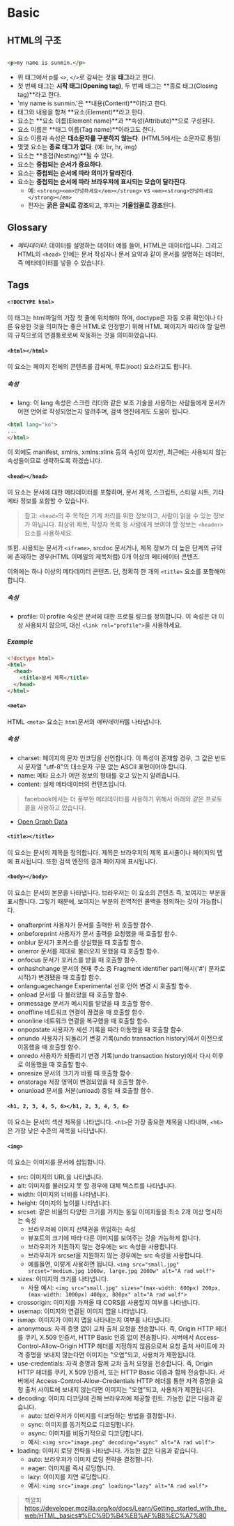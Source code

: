 # Basic

## HTML의 구조
```html

<p>my name is sunmin.</p>

```

- 위 태그에서 p를 `<>`, `</>`로 감싸는 것을 **태그**라고 한다.
- 첫 번째 태그는 **시작 태그(Opening tag)**, 두 번째 태그는 **종료 태그(Closing tag)**라고 한다.
- 'my name is sunmin.'은 **내용(Content)**이라고 한다.
- 태그와 내용을 합쳐 **요소(Element)**라고 한다.
- 요소는 **요소 이름(Element name)**과 **속성(Attribute)**으로 구성된다.
- 요소 이름은 **태그 이름(Tag name)**이라고도 한다.
- 요소 이름과 속성은 **대소문자를 구분하지 않는다**. (HTML5에서는 소문자로 통일)
- 몇몇 요소는 **종료 태그가 없다**. (예: br, hr, img)
- 요소는 **중첩(Nesting)**될 수 있다.
- 요소는 **중첩되는 순서가 중요하다**.
- 요소는 **중첩되는 순서에 따라 의미가 달라진다**.
- 요소는 **중첩되는 순서에 따라 브라우저에 표시되는 모습이 달라진다**.
  - 예: `<strong><em>안녕하세요</em></strong>` vs `<em><strong>안녕하세요</strong></em>`
  - 전자는 **굵은 글씨로 강조**되고, 후자는 **기울임꼴로 강조**된다.

## Glossary
- *메타데이터*: 데이터를 설명하는 데이터 예를 들어, HTML은 데이터입니다. 그리고 HTML의 `<head>` 안에는 문서 작성자나 문서 요약과 같이 문서를 설명하는 데이터, 즉 메타데이터를 넣을 수 있습니다.

## Tags

#### `<!DOCTYPE html>`
이 태그는 html파일의 가장 첫 줄에 위치해야 하며, doctype은 자동 오류 확인이나 다른 유용한 것을 의미하는 좋은 HTML로 인정받기 위해 HTML 페이지가 따라야 할 일련의 규칙으로의 연결통로로써 작동하는 것을 의미하였습니다.

#### `<html></html>`
이 요소는 페이지 전체의 콘텐츠를 감싸며, 루트(root) 요소라고도 합니다. 

##### 속성
- lang: 이 lang 속성은 스크린 리더와 같은 보조 기술을 사용하는 사람들에게 문서가 어떤 언어로 작성되었는지 알려주며, 검색 엔진에게도 도움이 됩니다.
```html
<html lang="ko">
...
</html>
```

이 외에도 manifest, xmlns, xmlns:xlink 등의 속성이 있지만, 최근에는 사용되지 않는 속성들이므로 생략하도록 하겠습니다.

#### `<head></head>`
이 요소는 문서에 대한 메타데이터를 포함하며, 문서 제목, 스크립트, 스타일 시트, 기타 메타 정보를 포함할 수 있습니다.
> 참고: `<head>`의 주 목적은 기계 처리를 위한 정보이고, 사람이 읽을 수 있는 정보가 아닙니다. 최상위 제목, 작성자 목록 등 사람에게 보여야 할 정보는 `<header>` 요소를 사용하세요.

또힌. 사용되는 문서가 `<iframe>`, srcdoc 문서거나, 제목 정보가 더 높은 단계의 규약에 존재하는 경우(HTML 이메일의 제목처럼) 0개 이상의 메타에이터 콘텐츠.

이외에는 하나 이상의 메타데이터 콘텐츠. 단, 정확히 한 개의 `<title>` 요소를 포함해야 합니다.

##### 속성
- profile: 이 profile 속성은 문서에 대한 프로필 링크를 정의합니다. 이 속성은 더 이상 사용되지 않으며, 대신 `<link rel="profile">`을 사용하세요.

##### Example
```html
<!doctype html>
<html>
  <head>
    <title>문서 제목</title>
  </head>
</html>
```

#### `<meta>`
HTML `<meta>` 요소는 `html`문서의 *메타데이터*를 나타냅니다.

##### 속성

- charset: 페이지의 문자 인코딩을 선언합니다. 이 특성이 존재할 경우, 그 값은 반드시 문자열 "utf-8"의 대소문자 구분 없는 ASCII 표현이어야 합니다.
- name: 메타 요소가 어떤 정보의 형태를 갖고 있는지 알려줍니다.
- content: 실제 메타데이터의 컨텐츠입니다.

> facebook에서는 더 풍부한 메타데이터를 사용하기 위해서 아래와 같은 프로토콜을 사용하고 있습니다.
  - [Open Graph Data](https://ogp.me/)

#### `<title></title>`
이 요소는 문서의 제목을 정의합니다. 제목은 브라우저의 제목 표시줄이나 페이지의 탭에 표시됩니다. 또한 검색 엔진의 결과 페이지에 표시됩니다.

#### `<body></body>`
이 요소는 문서의 본문을 나타냅니다. 브라우저는 이 요소의 콘텐츠 즉, 보여지는 부분을 표시합니다. 그렇기 때문에, 보여지는 부분의 전역적인 콜백을 정의하는 것이 가능합니다.
- onafterprint
사용자가 문서를 출력한 뒤 호출할 함수.
- onbeforeprint
사용자가 문서 출력을 요청했을 때 호출할 함수.
- onblur
문서가 포커스를 상실했을 때 호출할 함수.
- onerror
문서를 제대로 불러오지 못했을 때 호출할 함수.
- onfocus
문서가 포커스를 받을 때 호출할 함수.
- onhashchange
문서의 현재 주소 중 Fragment identifier part(해시('#') 문자로 시작)가 변경됐을 때 호출할 함수.
- onlanguagechange Experimental
선호 언어 변경 시 호출할 함수.
- onload
문서를 다 불러왔을 때 호출할 함수.
- onmessage
문서가 메시지를 받았을 때 호출할 함수.
- onoffline
네트워크 연결이 끊겼을 때 호출할 함수.
- ononline
네트워크 연결을 복구했을 때 호출할 함수.
- onpopstate
사용자가 세션 기록을 따라 이동했을 때 호출할 함수.
- onundo
사용자가 되돌리기 변경 기록(undo transaction history)에서 이전으로 이동했을 때 호출할 함수.
- onredo
사용자가 되돌리기 변경 기록(undo transaction history)에서 다시 이후로 이동했을 때 호출할 함수.
- onresize
문서의 크기가 바뀔 때 호출할 함수.
- onstorage
저장 영역이 변경되었을 때 호출할 함수.
- onunload
문서를 처분(unload) 중일 때 호출할 함수.

#### `<h1, 2, 3, 4, 5, 6></h1, 2, 3, 4, 5, 6>`

이 요소는 문서의 섹션 제목을 나타냅니다. `<h1>`은 가장 중요한 제목을 나타내며, `<h6>`은 가장 낮은 수준의 제목을 나타냅니다.

#### `<img>`

이 요소는 이미지를 문서에 삽입합니다.

- src: 이미지의 URL을 나타냅니다.
- alt: 이미지를 불러오지 못 할 경우에 대체 텍스트를 나타냅니다.
- width: 이미지의 너비를 나타냅니다.
- height: 이미지의 높이를 나타냅니다.
- srcset: 같은 비율의 다양한 크기를 가지는 동일 이미지들을 최소 2개 이상 명시하는 속성
  -  브라우저에 이미지 선택권을 위임하는 속성
  -  뷰포트의 크기에 따라 다른 이미지를 보여주는 것을 가능하게 합니다.
  -  브라우저가 지원하지 않는 경우에는 src 속성을 사용합니다.
  -  브라우저가 srcset을 지원하지 않는 경우에는 src 속성을 사용합니다.
  -  예를들면, 이렇게 사용하면 됩니다. `<img src="small.jpg" srcset="medium.jpg 1000w, large.jpg 2000w" alt="A rad wolf">`
- sizes: 이미지의 크기를 나타냅니다.
  - 사용 예시: `<img src="small.jpg" sizes="(max-width: 600px) 200px, (max-width: 1000px) 400px, 800px" alt="A rad wolf">`
- crossorigin: 이미지를 가져올 때 CORS를 사용할지 여부를 나타냅니다.
- usemap: 이미지와 연결된 이미지 맵을 나타냅니다.
- ismap: 이미지가 이미지 맵을 나타내는지 여부를 나타냅니다.
- anonymous: 자격 증명 없이 교차 출처 요청을 전송합니다. 즉, Origin HTTP 헤더를 쿠키, X.509 인증서, HTTP Basic 인증 없이 전송합니다. 서버에서 Access-Control-Allow-Origin HTTP 헤더를 지정하지 않음으로써 요청 출처 사이트에 자격 증명을 보내지 않는다면 이미지는 "오염"되고, 사용처가 제한됩니다.
- use-credentials: 자격 증명과 함께 교차 출처 요청을 전송합니다. 즉, Origin HTTP 헤더를 쿠키, X 509 인증서, 또는 HTTP Basic 이증과 함께 전송합니다. 서버에서 Access-Control-Allow-Credentials HTTP 헤더를 통한 자격 증명을 요청 출처 사이트에 보내지 않는다면 이미지는 "오염"되고, 사용처가 제한됩니다.
- decoding: 이미지 디코딩에 관해 브라우저에 제공할 힌트. 가능한 값은 다음과 같습니다.
  - auto: 브라우저가 이미지를 디코딩하는 방법을 결정합니다.
  - sync: 이미지를 동기적으로 디코딩합니다.
  - async: 이미지를 비동기적으로 디코딩합니다.
  - 예시: `<img src="image.png" decoding="async" alt="A rad wolf">`
- loading: 이미지 로딩 전략을 나타냅니다. 가능한 값은 다음과 같습니다.
  - auto: 브라우저가 이미지 로딩 전략을 결정합니다.
  - eager: 이미지를 즉시 로딩합니다.
  - lazy: 이미지를 지연 로딩합니다.
  - 예시: `<img src="image.png" loading="lazy" alt="A rad wolf">`


> 책깔피 https://developer.mozilla.org/ko/docs/Learn/Getting_started_with_the_web/HTML_basics#%EC%9D%B4%EB%AF%B8%EC%A7%80